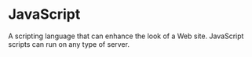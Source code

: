# JavaScript

A scripting language that can enhance the look of a Web site. JavaScript scripts can run on
any type of server.